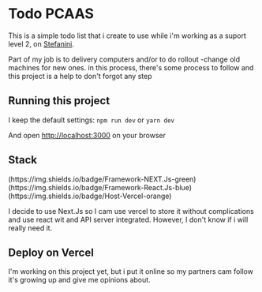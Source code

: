 # Todo PCAAS

This is a simple todo list that i create to use while i'm working as
a suport level 2, on [Stefanini](https://stefanini.com/en).

Part of my job is to delivery computers and/or to do rollout -change old machines for new ones. in this process, there's some process to follow and this project is a help to don't forgot any step

## Running this project

I keep the default settings:
`npm run dev` or `yarn dev`

And open [http://localhost:3000](http://localhost:3000) on your browser

## Stack

<p>
(https://img.shields.io/badge/Framework-NEXT.Js-green) <br />
(https://img.shields.io/badge/Framework-React.Js-blue) <br />
(https://img.shields.io/badge/Host-Vercel-orange) <br />
</p>
I decide to use Next.Js so I cam use vercel to store it without complications and use react wit and API server integrated. However, I don't know if i will really need it.

## Deploy on Vercel

I'm working on this project yet, but i put it online so my partners cam follow it's growing up and give me opinions about.
